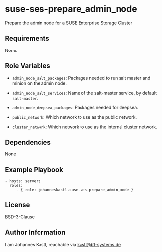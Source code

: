 suse-ses-prepare_admin_node
=========

Prepare the admin node for a SUSE Enterprise Storage Cluster

Requirements
------------

None.

Role Variables
--------------

- `admin_node_salt_packages`: Packages needed to run salt master and minion on the admin node.
- `admin_node_salt_services`: Name of the salt-master service, by default `salt-master`.
- `admin_node_deepsea_packages`: Packages needed for deepsea.

- `public_network`: Which network to use as the public network.
- `cluster_network`: Which network to use as the internal cluster network.

Dependencies
------------

None

Example Playbook
----------------

    - hosts: servers
      roles:
         - { role: johanneskastl.suse-ses-prepare_admin_node }

License
-------

BSD-3-Clause

Author Information
------------------

I am Johannes Kastl, reachable via kastl@b1-systems.de.
